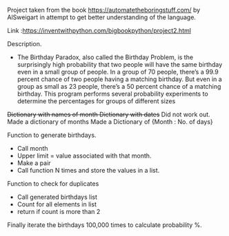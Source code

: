 Project taken from the book https://automatetheboringstuff.com/ by AlSweigart in attempt to get better understanding of the language.

Link :https://inventwithpython.com/bigbookpython/project2.html

Description.
-   The Birthday Paradox, also called the Birthday Problem, is the surprisingly high probability that two people will have the same birthday even in a small group of people. In a group of 70 people, there’s a 99.9 percent chance of two people having a matching birthday. But even in a group as small as 23 people, there’s a 50 percent chance of a matching birthday. This program performs several probability experiments to determine the percentages for groups of different sizes

~~Dictionary with names of month
Dictionary with dates~~ Did not work out.
Made a dictionary of months
Made a Dictionary of {Month : No. of days}

Function to generate birthdays. 
-  Call month
-  Upper limit = value associated with that month.
-  Make a pair
-  Call function N times and store the values in a list.

Function to check for duplicates
-  Call generated birthdays list
-  Count for all elements in list
-  return if count is more than 2

Finally iterate the birthdays 100,000 times to calculate probability %.


